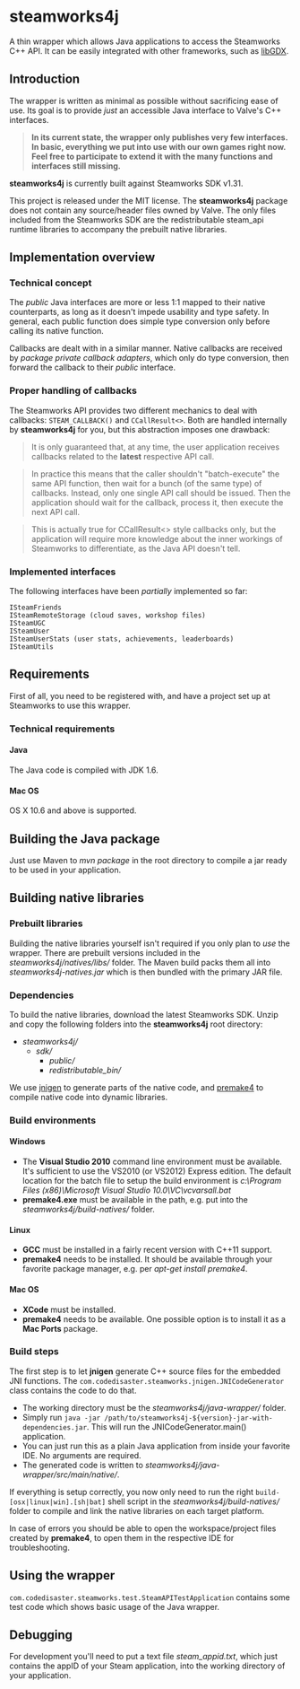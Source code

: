 # steamworks4j

A thin wrapper which allows Java applications to access the Steamworks C++ API. It can be easily integrated with other frameworks, such as [libGDX](http://libgdx.badlogicgames.com/).

## Introduction

The wrapper is written as minimal as possible without sacrificing ease of use. Its goal is to provide *just* an accessible Java interface to Valve's C++ interfaces.

> **In its current state, the wrapper only publishes very few interfaces. In basic, everything we put into use with our own games right now. Feel free to participate to extend it with the many functions and interfaces still missing.**

**steamworks4j** is currently built against Steamworks SDK v1.31.

This project is released under the MIT license. The **steamworks4j** package does not contain any source/header files owned by Valve. The only files included from the Steamworks SDK are the redistributable steam_api runtime libraries to accompany the prebuilt native libraries.

## Implementation overview

### Technical concept

The *public* Java interfaces are more or less 1:1 mapped to their native counterparts, as long as it doesn't impede usability and type safety. In general, each public function does simple type conversion only before calling its native function.

Callbacks are dealt with in a similar manner. Native callbacks are received by *package private callback adapters*, which only do type conversion, then forward the callback to their *public* interface.

### Proper handling of callbacks

The Steamworks API provides two different mechanics to deal with callbacks: `STEAM_CALLBACK()` and `CCallResult<>`. Both are handled internally by **steamworks4j** for you, but this abstraction imposes one drawback:

> It is only guaranteed that, at any time, the user application receives callbacks related to the **latest** respective API call.

> In practice this means that the caller shouldn't "batch-execute" the same API function, then wait for a bunch (of the same type) of callbacks. Instead, only one single API call should be issued. Then the application should wait for the callback, process it, then execute the next API call.

> This is actually true for CCallResult<> style callbacks only, but the application will require more knowledge about the inner workings of Steamworks to differentiate, as the Java API doesn't tell.

### Implemented interfaces

The following interfaces have been *partially* implemented so far:

```
ISteamFriends
ISteamRemoteStorage (cloud saves, workshop files)
ISteamUGC
ISteamUser
ISteamUserStats (user stats, achievements, leaderboards)
ISteamUtils
```

## Requirements

First of all, you need to be registered with, and have a project set up at Steamworks to use this wrapper.

### Technical requirements

#### Java

The Java code is compiled with JDK 1.6.

#### Mac OS

OS X 10.6 and above is supported.

## Building the Java package

Just use Maven to *mvn package* in the root directory to compile a jar ready to be used in your application.

## Building native libraries

### Prebuilt libraries

Building the native libraries yourself isn't required if you only plan to *use* the wrapper. There are prebuilt versions included in the *steamworks4j/natives/libs/* folder. The Maven build packs them all into *steamworks4j-natives.jar* which is then bundled with the primary JAR file.

### Dependencies

To build the native libraries, download the latest Steamworks SDK. Unzip and copy the following folders into the **steamworks4j** root directory:

- *steamworks4j/*
    - *sdk/*
        - *public/*
        - *redistributable_bin/*

We use [jnigen](https://github.com/libgdx/libgdx/wiki/jnigen) to generate parts of the native code, and [premake4](http://industriousone.com/premake) to compile native code into dynamic libraries.

### Build environments

#### Windows

- The **Visual Studio 2010** command line environment must be available. It's sufficient to use the VS2010 (or VS2012) Express edition. The default location for the batch file to setup the build environment is *c:\Program Files (x86)\Microsoft Visual Studio 10.0\VC\vcvarsall.bat*
- **premake4.exe** must be available in the path, e.g. put into the *steamworks4j/build-natives/* folder.

#### Linux

- **GCC** must be installed in a fairly recent version with C++11 support.
- **premake4** needs to be installed. It should be available through your favorite package manager, e.g. per *apt-get install premake4*.

#### Mac OS

- **XCode** must be installed.
- **premake4** needs to be available. One possible option is to install it as a **Mac Ports** package.

### Build steps

The first step is to let **jnigen** generate C++ source files for the embedded JNI functions. The `com.codedisaster.steamworks.jnigen.JNICodeGenerator` class contains the code to do that.

- The working directory must be the *steamworks4j/java-wrapper/* folder.
- Simply run `java -jar /path/to/steamworks4j-${version}-jar-with-dependencies.jar`. This will run the JNICodeGenerator.main() application.
- You can just run this as a plain Java application from inside your favorite IDE. No arguments are required.
- The generated code is written to *steamworks4j/java-wrapper/src/main/native/*.

If everything is setup correctly, you now only need to run the right `build-[osx|linux|win].[sh|bat]` shell script in the *steamworks4j/build-natives/* folder to compile and link the native libraries on each target platform.

In case of errors you should be able to open the workspace/project files created by **premake4**, to open them in the respective IDE for troubleshooting.

## Using the wrapper

`com.codedisaster.steamworks.test.SteamAPITestApplication` contains some test code which shows basic usage of the Java wrapper.

## Debugging

For development you'll need to put a text file *steam_appid.txt*, which just contains the appID of your Steam application, into the working directory of your application.